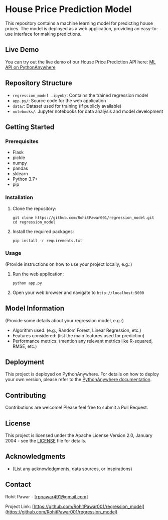 # House Price Prediction Model

This repository contains a machine learning model for predicting house prices. The model is deployed as a web application, providing an easy-to-use interface for making predictions.

## Live Demo

You can try out the live demo of our House Price Prediction API here:
[ML API on PythonAnywhere](https://rohitpawar001.pythonanywhere.com)

## Repository Structure


- `regression_model .ipynb/`: Contains the trained regression model
- `app.py/`: Source code for the web application
- `data/`: Dataset used for training (if publicly available)
- `notebooks/`: Jupyter notebooks for data analysis and model development

## Getting Started

### Prerequisites

- Flask
- pickle
- numpy
- pandas
- sklearn
- Python 3.7+
- pip

### Installation

1. Clone the repository:
   ```
   git clone https://github.com/RohitPawar001/regression_model.git
   cd regression_model
   ```

2. Install the required packages:
   ```
   pip install -r requirements.txt
   ```

### Usage

(Provide instructions on how to use your project locally, e.g.:)
1. Run the web application:
   ```
   python app.py
   ```
2. Open your web browser and navigate to `http://localhost:5000`

## Model Information

(Provide some details about your regression model, e.g.:)
- Algorithm used: (e.g., Random Forest, Linear Regression, etc.)
- Features considered: (list the main features used for prediction)
- Performance metrics: (mention any relevant metrics like R-squared, RMSE, etc.)

## Deployment

This project is deployed on PythonAnywhere. For details on how to deploy your own version, please refer to the [PythonAnywhere documentation](https://help.pythonanywhere.com/pages/DeployExistingDjangoProject/).

## Contributing

Contributions are welcome! Please feel free to submit a Pull Request.

## License


This project is licensed under the Apache License Version 2.0, January 2004 - see the [LICENSE](LICENSE) file for details.

## Acknowledgments

- (List any acknowledgments, data sources, or inspirations)

## Contact

Rohit Pawar - [rppawar491@gmail.com]

Project Link: [https://github.com/RohitPawar001/regression_model](https://github.com/RohitPawar001/regression_model)